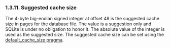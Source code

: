 ### 1\.3\.11\. Suggested cache size


The 4\-byte big\-endian signed integer at offset 48 is the suggested
cache size in pages for the database file. The value is a suggestion
only and SQLite is under no obligation to honor it. The absolute value
of the integer is used as the suggested size. The suggested cache size
can be set using the [default\_cache\_size pragma](pragma.html#pragma_default_cache_size).


